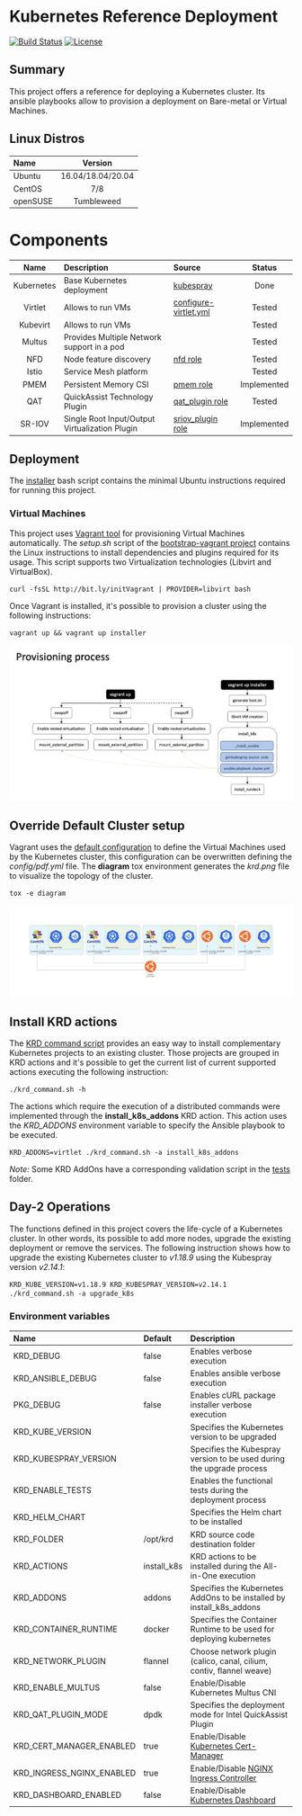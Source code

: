 # Kubernetes Reference Deployment
[![Build Status](https://travis-ci.org/electrocucaracha/krd.png)](https://travis-ci.org/electrocucaracha/krd)
[![License](https://img.shields.io/badge/License-Apache%202.0-blue.svg)](https://opensource.org/licenses/Apache-2.0)

## Summary

This project offers a reference for deploying a Kubernetes cluster.
Its ansible playbooks allow to provision a deployment on Bare-metal
or Virtual Machines.

## Linux Distros

| Name       | Version           |
|:-----------|:-----------------:|
| Ubuntu     | 16.04/18.04/20.04 |
| CentOS     | 7/8               |
| openSUSE   | Tumbleweed        |

# Components

| Name           | Description                                    | Source                            | Status      |
|:--------------:|:-----------------------------------------------|:----------------------------------|:-----------:|
| Kubernetes     | Base Kubernetes deployment                     | [kubespray][1]                    | Done        |
| Virtlet        | Allows to run VMs                              | [configure-virtlet.yml][3]        | Tested      |
| Kubevirt       | Allows to run VMs                              |                                   | Tested      |
| Multus         | Provides Multiple Network support in a pod     |                                   | Tested      |
| NFD            | Node feature discovery                         | [nfd role][4]                     | Tested      |
| Istio          | Service Mesh platform                          |                                   | Tested      |
| PMEM           | Persistent Memory CSI                          | [pmem role][6]                    | Implemented |
| QAT            | QuickAssist Technology Plugin                  | [qat_plugin role][8]              | Tested      |
| SR-IOV         | Single Root Input/Output Virtualization Plugin | [sriov_plugin role][9]            | Implemented |

## Deployment

The [installer](installer.sh) bash script contains the minimal
Ubuntu instructions required for running this project.

### Virtual Machines

This project uses [Vagrant tool][5] for provisioning Virtual Machines
automatically. The *setup.sh* script of the
[bootstrap-vagrant project][7] contains the Linux instructions to
install dependencies and plugins required for its usage. This script
supports two Virtualization technologies (Libvirt and VirtualBox).

    curl -fsSL http://bit.ly/initVagrant | PROVIDER=libvirt bash

Once Vagrant is installed, it's possible to provision a cluster using
the following instructions:

    vagrant up && vagrant up installer

![Provisioning](docs/src/img/provisioning.png)

## Override Default Cluster setup

Vagrant uses the [default configuration](config/default.yml) to define
the Virtual Machines used by the Kubernetes cluster, this
configuration can be overwritten defining the *config/pdf.yml* file.
The **diagram** tox environment generates the *krd.png* file to
visualize the topology of the cluster.

    tox -e diagram

![Sample diagram](docs/src/img/sample_tox_diagram.png)

## Install KRD actions

The [KRD command script](krd_command.sh) provides an easy way to
install complementary Kubernetes projects to an existing cluster.
Those projects are grouped in KRD actions and it's possible to get
the current list of current supported actions executing the following
instruction:

    ./krd_command.sh -h

The actions which require the execution of a distributed commands were
implemented through the **install_k8s_addons** KRD action. This action
uses the *KRD_ADDONS* environment variable to specify the Ansible
playbook to be executed.

    KRD_ADDONS=virtlet ./krd_command.sh -a install_k8s_addons

*Note:* Some KRD AddOns have a corresponding validation script in the
[tests](tests) folder.

## Day-2 Operations

The functions defined in this project covers the life-cycle of a
Kubernetes cluster. In other words, its possible to add more nodes,
upgrade the existing deployment or remove the services.  The following
instruction shows how to upgrade the existing Kubernetes cluster to
*v1.18.9* using the Kubespray version *v2.14.1*:

    KRD_KUBE_VERSION=v1.18.9 KRD_KUBESPRAY_VERSION=v2.14.1 ./krd_command.sh -a upgrade_k8s

### Environment variables

| Name                      | Default     | Description                                                           |
|:--------------------------|:------------|:----------------------------------------------------------------------|
| KRD_DEBUG                 | false       | Enables verbose execution                                             |
| KRD_ANSIBLE_DEBUG         | false       | Enables ansible verbose execution                                     |
| PKG_DEBUG                 | false       | Enables cURL package installer verbose execution                      |
| KRD_KUBE_VERSION          |             | Specifies the Kubernetes version to be upgraded                       |
| KRD_KUBESPRAY_VERSION     |             | Specifies the Kubespray version to be used during the upgrade process |
| KRD_ENABLE_TESTS          |             | Enables the functional tests during the deployment process            |
| KRD_HELM_CHART            |             | Specifies the Helm chart to be installed                              |
| KRD_FOLDER                | /opt/krd    | KRD source code destination folder                                    |
| KRD_ACTIONS               | install_k8s | KRD actions to be installed during the All-in-One execution           |
| KRD_ADDONS                | addons      | Specifies the Kubernetes AddOns to be installed by install_k8s_addons |
| KRD_CONTAINER_RUNTIME     | docker      | Specifies the Container Runtime to be used for deploying kubernetes   |
| KRD_NETWORK_PLUGIN        | flannel     | Choose network plugin (calico, canal, cilium, contiv, flannel weave)  |
| KRD_ENABLE_MULTUS         | false       | Enable/Disable Kubernetes Multus CNI                                  |
| KRD_QAT_PLUGIN_MODE       | dpdk        | Specifies the deployment mode for Intel QuickAssist Plugin            |
| KRD_CERT_MANAGER_ENABLED  | true        | Enable/Disable [Kubernetes Cert-Manager][10]                          |
| KRD_INGRESS_NGINX_ENABLED | true        | Enable/Disable [NGINX Ingress Controller][11]                         |
| KRD_DASHBOARD_ENABLED     | false       | Enable/Disable [Kubernetes Dashboard][12]                             |

[1]: https://github.com/kubernetes-sigs/kubespray
[3]: playbooks/configure-virtlet.yml
[4]: playbooks/roles/nfd
[5]: https://www.vagrantup.com/
[6]: playbooks/roles/pmem
[7]: https://github.com/electrocucaracha/bootstrap-vagrant
[8]: playbooks/roles/qat_plugin
[9]: playbooks/roles/sriov_plugin
[10]: https://cert-manager.io/
[11]: https://kubernetes.github.io/ingress-nginx/
[12]: https://kubernetes.io/docs/tasks/access-application-cluster/web-ui-dashboard/
